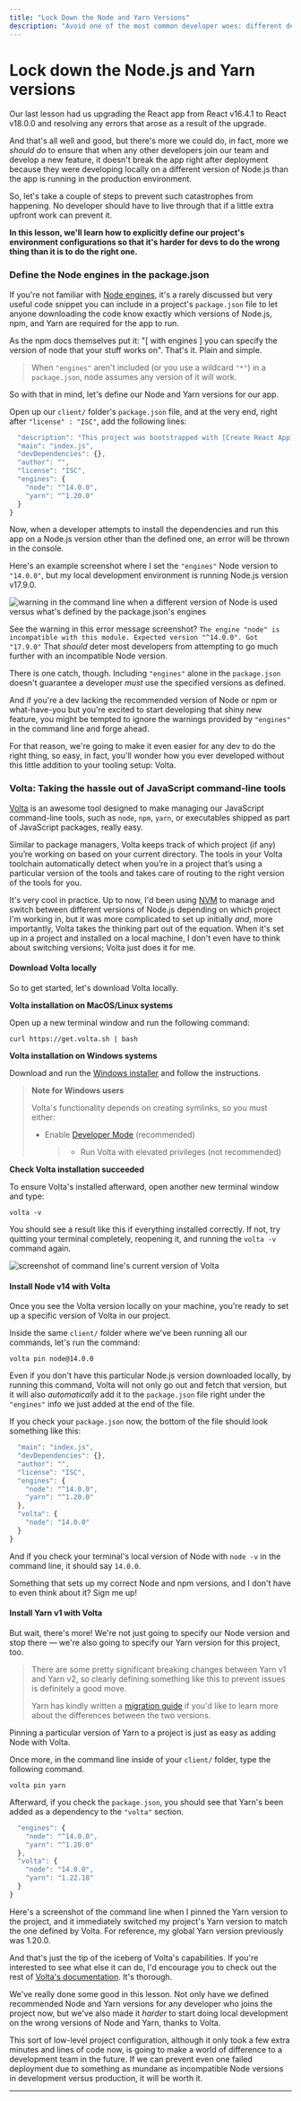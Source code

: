 ```yaml
---
title: "Lock Down the Node and Yarn Versions"
description: "Avoid one of the most common developer woes: different devs coding with different environment versions with the help of Volta and Node Engines."
---
```


# Lock down the Node.js and Yarn versions

Our last lesson had us upgrading the React app from React v16.4.1 to React v18.0.0 and resolving any errors that arose as a result of the upgrade.

And that's all well and good, but there's more we could do, in fact, more we _should do_ to ensure that when any other developers join our team and develop a new feature, it doesn't break the app right after deployment because they were developing locally on a different version of Node.js than the app is running in the production environment.

So, let's take a couple of steps to prevent such catastrophes from happening. No developer should have to live through that if a little extra upfront work can prevent it.

**In this lesson, we'll learn how to explicitly define our project's environment configurations so that it's harder for devs to do the wrong thing than it is to do the right one.**

### Define the Node engines in the package.json

If you're not familiar with [Node engines](https://docs.npmjs.com/cli/v7/configuring-npm/package-json#engines), it's a rarely discussed but very useful code snippet you can include in a project's `package.json` file to let anyone downloading the code know exactly which versions of Node.js, npm, and Yarn are required for the app to run.

As the npm docs themselves put it: "[ with engines ] you can specify the version of node that your stuff works on". That's it. Plain and simple.

> When `"engines"` aren't included (or you use a wildcard `"*"`) in a `package.json`, node assumes any version of it will work.

So with that in mind, let's define our Node and Yarn versions for our app.

Open up our `client/` folder's `package.json` file, and at the very end, right after `"license" : "ISC"`, add the following lines:

```jsx
  "description": "This project was bootstrapped with [Create React App](https://github.com/facebook/create-react-app).",
  "main": "index.js",
  "devDependencies": {},
  "author": "",
  "license": "ISC",
  "engines": {
    "node": "^14.0.0",
    "yarn": "^1.20.0"
  }
}
```

Now, when a developer attempts to install the dependencies and run this app on a Node.js version other than the defined one, an error will be thrown in the console.

Here's an example screenshot where I set the `"engines"` Node version to `"14.0.0"`, but my local development environment is running Node.js version v17.9.0.

![warning in the command line when a different version of Node is used versus what's defined by the package.json's engines](./public/assets/node-engines-warning.png)

See the warning in this error message screenshot? `The engine "node" is incompatible with this module. Expected version "^14.0.0". Got "17.9.0"` That _should_ deter most developers from attempting to go much further with an incompatible Node version.

There is one catch, though. Including `"engines"` alone in the `package.json` doesn't guarantee a developer _must_ use the specified versions as defined.

And if you're a dev lacking the recommended version of Node or npm or what-have-you but you're excited to start developing that shiny new feature, you might be tempted to ignore the warnings provided by `"engines"` in the command line and forge ahead.

For that reason, we're going to make it even easier for any dev to do the right thing, so easy, in fact, you'll wonder how you ever developed without this little addition to your tooling setup: Volta.

### Volta: Taking the hassle out of JavaScript command-line tools

[Volta](https://volta.sh/) is an awesome tool designed to make managing our JavaScript command-line tools, such as `node`, `npm`, `yarn`, or executables shipped as part of JavaScript packages, really easy.

Similar to package managers, Volta keeps track of which project (if any) you’re working on based on your current directory. The tools in your Volta toolchain automatically detect when you’re in a project that’s using a particular version of the tools and takes care of routing to the right version of the tools for you.

It's very cool in practice. Up to now, I'd been using [NVM](https://github.com/nvm-sh/nvm) to manage and switch between different versions of Node.js depending on which project I'm working in, but it was more complicated to set up initially _and_, more importantly, Volta takes the thinking part out of the equation. When it's set up in a project and installed on a local machine, I don't even have to think about switching versions; Volta just does it for me.

#### Download Volta locally

So to get started, let's download Volta locally.

**Volta installation on MacOS/Linux systems**

Open up a new terminal window and run the following command:

```shell
curl https://get.volta.sh | bash
```

**Volta installation on Windows systems**

Download and run the [Windows installer](https://github.com/volta-cli/volta/releases/download/v1.0.4/volta-1.0.4-windows-x86_64.msi) and follow the instructions.

> **Note for Windows users**
>
> Volta's functionality depends on creating symlinks, so you must either:
>
> - Enable [Developer Mode](https://docs.microsoft.com/en-us/windows/uwp/get-started/enable-your-device-for-development#accessing-settings-for-developers) (recommended)
>   > - Run Volta with elevated privileges (not recommended)

**Check Volta installation succeeded**

To ensure Volta's installed afterward, open another new terminal window and type:

```shell
volta -v
```

You should see a result like this if everything installed correctly. If not, try quitting your terminal completely, reopening it, and running the `volta -v` command again.

![screenshot of command line's current version of Volta](./public/assets/volta-installed.png)

#### Install Node v14 with Volta

Once you see the Volta version locally on your machine, you're ready to set up a specific version of Volta in our project.

Inside the same `client/` folder where we've been running all our commands, let's run the command:

```shell
volta pin node@14.0.0
```

Even if you don't have this particular Node.js version downloaded locally, by running this command, Volta will not only go out and fetch that version, but it will also _automatically_ add it to the `package.json` file right under the `"engines"` info we just added at the end of the file.

If you check your `package.json` now, the bottom of the file should look something like this:

```jsx
  "main": "index.js",
  "devDependencies": {},
  "author": "",
  "license": "ISC",
  "engines": {
    "node": "^14.0.0",
    "yarn": "^1.20.0"
  },
  "volta": {
    "node": "14.0.0"
  }
}
```

And if you check your terminal's local version of Node with `node -v` in the command line, it should say `14.0.0`.



Something that sets up my correct Node and npm versions, and I don't have to even think about it? Sign me up!

#### Install Yarn v1 with Volta

But wait, there's more! We're not just going to specify our Node version and stop there — we're also going to specify our Yarn version for this project, too.

> There are some pretty significant breaking changes between Yarn v1 and Yarn v2, so clearly defining something like this to prevent issues is definitely a good move.
>
> Yarn has kindly written a [migration guide](https://yarnpkg.com/getting-started/migration) if you'd like to learn more about the differences between the two versions.

Pinning a particular version of Yarn to a project is just as easy as adding Node with Volta.

Once more, in the command line inside of your `client/` folder, type the following command.

```shell
volta pin yarn
```

Afterward, if you check the `package.json`, you should see that Yarn's been added as a dependency to the `"volta"` section.

```jsx
  "engines": {
    "node": "^14.0.0",
    "yarn": "^1.20.0"
  },
  "volta": {
    "node": "14.0.0",
    "yarn": "1.22.18"
  }
}
```

Here's a screenshot of the command line when I pinned the Yarn version to the project, and it immediately switched my project's Yarn version to match the one defined by Volta. For reference, my global Yarn version previously was 1.20.0.



And that's just the tip of the iceberg of Volta's capabilities. If you're interested to see what else it can do, I'd encourage you to check out the rest of [Volta's documentation](https://docs.volta.sh/guide/). It's thorough.

We've really done some good in this lesson. Not only have we defined recommended Node and Yarn versions for any developer who joins the project now, but we've also made it _harder_ to start doing local development on the wrong versions of Node and Yarn, thanks to Volta.

This sort of low-level project configuration, although it only took a few extra minutes and lines of code now, is going to make a world of difference to a development team in the future. If we can prevent even one failed deployment due to something as mundane as incompatible Node versions in development versus production, it will be worth it.

---
